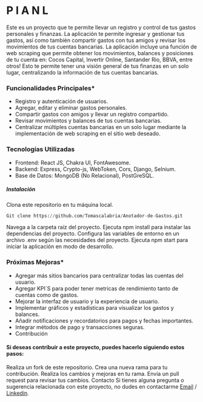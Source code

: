

# P I A N L

Este es un proyecto  que te permite llevar un registro y control de tus gastos personales y finanzas. La aplicación te permite ingresar y gestionar tus gastos, así como también compartir gastos con tus amigos y revisar los movimientos de tus cuentas bancarias.
La aplicación incluye una función de web scraping que permite obtener los movimientos, balances y posiciones de tu cuenta en: Cocos Capital, Invertir Online, Santander Rio, BBVA, entre otros! Esto te permite tener una visión general de tus finanzas en un solo lugar, centralizando la información de tus cuentas bancarias.


### Funcionalidades Principales*
* Registro y autenticación de usuarios.
* Agregar, editar y eliminar gastos personales.
* Compartir gastos con amigos y llevar un registro compartido.
* Revisar movimientos y balances de tus cuentas bancarias.
* Centralizar múltiples cuentas bancarias en un solo lugar mediante la implementación de web scraping en el sitio web deseado.
### Tecnologías Utilizadas
* Frontend: React JS, Chakra UI, FontAwesome.
* Backend: Express, Crypto-js, WebToken, Cors, Django, Selnium.
* Base de Datos: MongoDB (No Relacional), PostGreSQL.

##### *Instalación*
Clona este repositorio en tu máquina local. 

```python
Git clone https://github.com/Tomascalabria/Anotador-de-Gastos.git
```

Navega a la carpeta raíz del proyecto.
Ejecuta npm install para instalar las dependencias del proyecto.
Configura las variables de entorno en un archivo .env según las necesidades del proyecto.
Ejecuta npm start para iniciar la aplicación en modo de desarrollo.

### Próximas Mejoras*
* Agregar más sitios bancarios para centralizar todas las cuentas del usuario.
* Agregar KPI´S para poder tener metricas de rendimiento tanto de cuentas como de gastos.
* Mejorar la interfaz de usuario y la experiencia de usuario.
* Implementar gráficos y estadísticas para visualizar los gastos y balances.
* Añadir notificaciones y recordatorios para pagos y fechas importantes.
* Integrar métodos de pago y transacciones seguras.
* Contribución

#### Si deseas contribuir a este proyecto, puedes hacerlo siguiendo estos pasos:

Realiza un fork de este repositorio.
Crea una nueva rama para tu contribución.
Realiza los cambios y mejoras en tu rama.
Envía un pull request para revisar tus cambios.
Contacto
Si tienes alguna pregunta o sugerencia relacionada con este proyecto, no dudes en contactarme 
[Email](totocalabria.tc@gmail.com)
/ [Linkedin](https://www.linkedin.com/mwlite/in/tom%C3%A1s-calabria-942a5a141).

